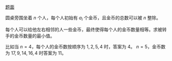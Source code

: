 [题面](https://www.luogu.com.cn/problem/P2512)

圆桌旁围坐着 $n$ 个人，每个人初始有 $a_i$ 个金币，且金币的总数可以被 $n$ 整除。

每个人可以给他左右相邻的人一些金币，最终使得每个人的金币数量相等。求被转手的金币数量的最小值。

比如当 $n=4$，每个人的金币数按顺序为 $1,2,5,4$ 时，答案为 $4$。 $n=5$，金币数为 $17,9,14,16,4$ 时答案为 $11$。


